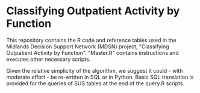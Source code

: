 # Classifying Outpatient Activity by Function
This repository contains the R code and reference tables used in the Midlands Decision Support Network (MDSN) project, "Classifying Outpatient Activity by Function".
"Master.R" contains instructions and executes other necessary scripts. 

Given the relative simplicity of the algorithm, we suggest it could - with moderate effort - be re-written in SQL or in Python. Basic SQL translation is provided for the queries of SUS tables at the end of the query.R scripts.
